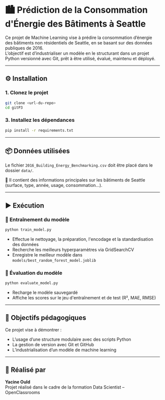 # 🏙️ Prédiction de la Consommation d'Énergie des Bâtiments à Seattle

Ce projet de Machine Learning vise à prédire la consommation d’énergie des bâtiments non résidentiels de Seattle, en se basant sur des données publiques de 2016.  
L’objectif est d’industrialiser un modèle en le structurant dans un projet Python versionné avec Git, prêt à être utilisé, évalué, maintenu et déployé.

---

## ⚙️ Installation

### 1. Clonez le projet

```bash
git clone <url-du-repo>
cd gitP3
```

### 3. Installez les dépendances

```bash
pip install -r requirements.txt
```

---

## 📦 Données utilisées

Le fichier `2016_Building_Energy_Benchmarking.csv` doit être placé dans le dossier `data/`.

🔗 Il contient des informations principales sur les bâtiments de Seattle (surface, type, année, usage, consommation...).

---

## ▶️ Exécution

### 🔹 Entraînement du modèle

```bash
python train_model.py
```

- Effectue le nettoyage, la préparation, l'encodage et la standardisation des données
- Recherche les meilleurs hyperparamètres via GridSearchCV
- Enregistre le meilleur modèle dans `models/best_random_forest_model.joblib`

### 🔹 Évaluation du modèle

```bash
python evaluate_model.py
```

- Recharge le modèle sauvegardé
- Affiche les scores sur le jeu d'entraînement et de test (R², MAE, RMSE)

---

## 📌 Objectifs pédagogiques

Ce projet vise à démontrer :
- L’usage d’une structure modulaire avec des scripts Python
- La gestion de version avec Git et GitHub
- L’industrialisation d’un modèle de machine learning

---

## 👤 Réalisé par

**Yacine Ould**  
Projet réalisé dans le cadre de la formation Data Scientist – OpenClassrooms